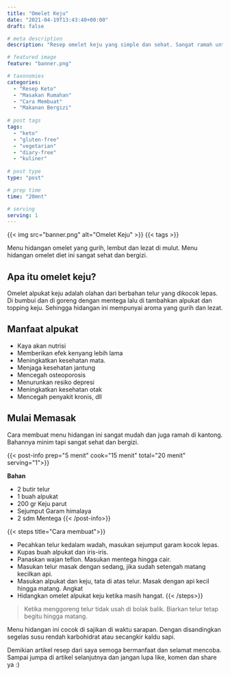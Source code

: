 ```yaml
---
title: "Omelet Keju"
date: "2021-04-19T13:43:40+00:00"
draft: false

# meta description
description: "Resep omelet keju yang simple dan sehat. Sangat ramah untuk diet ketos."

# featured image
feature: "banner.png"

# taxonomies
categories:
  - "Resep Keto"
  - "Masakan Rumahan"
  - "Cara Membuat"
  - "Makanan Bergizi"
  
# post tags
tags:
  - "keto"
  - "gluten-free"
  - "vegetarian"
  - "diary-free"
  - "kuliner"
 
# post type
type: "post"

# prep time
time: "20mnt"

# serving
serving: 1
---
```


{{< img src="banner.png" alt="Omelet Keju" >}}
{{< tags >}}

Menu hidangan omelet yang gurih, lembut dan lezat di mulut. Menu hidangan omelet diet ini sangat sehat dan bergizi.

## Apa itu omelet keju?

Omelet alpukat keju adalah olahan dari berbahan telur yang dikocok lepas. Di bumbui dan di goreng dengan mentega lalu di tambahkan alpukat dan topping keju. Sehingga hidangan ini mempunyai aroma yang gurih dan lezat.

## Manfaat alpukat

- Kaya akan nutrisi
- Memberikan efek kenyang lebih lama
- Meningkatkan kesehatan mata.
- Menjaga kesehatan jantung
- Mencegah osteoporosis
- Menurunkan resiko depresi
- Meningkatkan kesehatan otak
- Mencegah penyakit kronis, dll

## Mulai Memasak

Cara membuat menu hidangan ini sangat mudah dan juga ramah di kantong. Bahannya minim tapi sangat sehat dan bergizi.

{{< post-info prep="5 menit" cook="15 menit" total="20 menit" serving="1">}}

__Bahan__

-   2 butir telur
-   1 buah alpukat
-   200 gr Keju parut
-   Sejumput Garam himalaya
-   2 sdm Mentega
{{< /post-info>}}

{{< steps title="Cara membuat">}}
- Pecahkan telur kedalam wadah, masukan sejumput garam kocok lepas.
- Kupas buah alpukat dan iris-iris.
- Panaskan wajan teflon. Masukan mentega hingga cair.
- Masukan telur masak dengan sedang, jika sudah setengah matang kecilkan api.
- Masukan alpukat dan keju, tata di atas telur. Masak dengan api kecil hingga matang. Angkat
- Hidangkan omelet alpukat keju ketika masih hangat.
{{< /steps>}}

>Ketika menggoreng telur tidak usah di bolak balik. Biarkan telur tetap begitu hingga matang.

Menu hidangan ini cocok di sajikan di waktu sarapan. Dengan disandingkan segelas susu rendah karbohidrat atau secangkir kaldu sapi.

Demikian artikel resep dari saya semoga bermanfaat dan selamat mencoba. Sampai jumpa di artikel selanjutnya dan jangan lupa like, komen dan share ya :)
